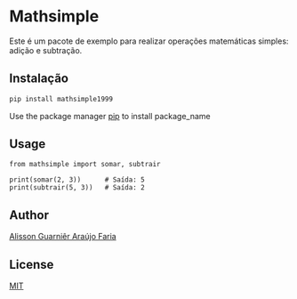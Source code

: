 # Mathsimple

Este é um pacote de exemplo para realizar operações matemáticas simples: adição e subtração.

## Instalação

```bash
pip install mathsimple1999
```

Use the package manager [pip](https://pip.pypa.io/en/stable/) to install package_name

## Usage

```
from mathsimple import somar, subtrair

print(somar(2, 3))      # Saída: 5
print(subtrair(5, 3))   # Saída: 2
```

## Author
[Alisson Guarniêr Araújo Faria](https://github.com/alissonguarnier)

## License
[MIT](https://choosealicense.com/licenses/mit/)
